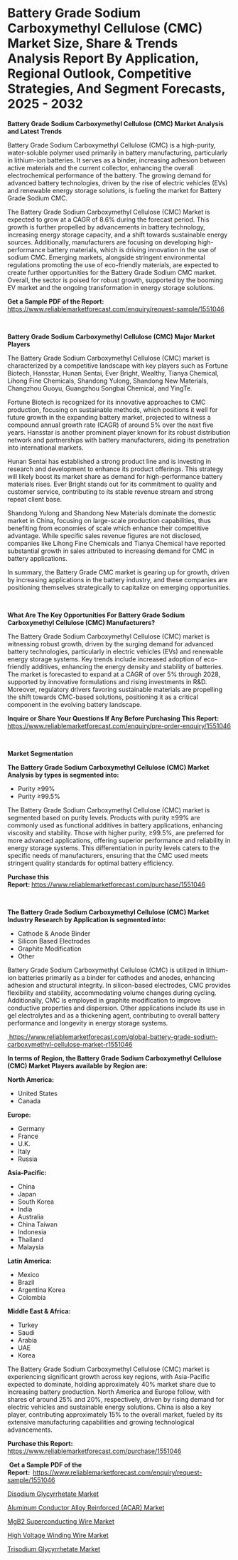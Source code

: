 <p><h1>Battery Grade Sodium Carboxymethyl Cellulose (CMC) Market Size, Share & Trends Analysis Report By Application, Regional Outlook, Competitive Strategies, And Segment Forecasts, 2025 - 2032</h1></p><p><strong>Battery Grade Sodium Carboxymethyl Cellulose (CMC) Market Analysis and Latest Trends</strong></p>
<p><p>Battery Grade Sodium Carboxymethyl Cellulose (CMC) is a high-purity, water-soluble polymer used primarily in battery manufacturing, particularly in lithium-ion batteries. It serves as a binder, increasing adhesion between active materials and the current collector, enhancing the overall electrochemical performance of the battery. The growing demand for advanced battery technologies, driven by the rise of electric vehicles (EVs) and renewable energy storage solutions, is fueling the market for Battery Grade Sodium CMC.</p><p>The Battery Grade Sodium Carboxymethyl Cellulose (CMC) Market is expected to grow at a CAGR of 8.6% during the forecast period. This growth is further propelled by advancements in battery technology, increasing energy storage capacity, and a shift towards sustainable energy sources. Additionally, manufacturers are focusing on developing high-performance battery materials, which is driving innovation in the use of sodium CMC. Emerging markets, alongside stringent environmental regulations promoting the use of eco-friendly materials, are expected to create further opportunities for the Battery Grade Sodium CMC market. Overall, the sector is poised for robust growth, supported by the booming EV market and the ongoing transformation in energy storage solutions.</p></p>
<p><strong>Get a Sample PDF of the Report:&nbsp;</strong> <a href="https://www.reliablemarketforecast.com/enquiry/request-sample/1551046?utm_campaign=1167&utm_medium=2&utm_source=Github&utm_content=ia&utm_term=02042025&utm_id=battery-grade-sodium-carboxymethyl-cellulose-cmc">https://www.reliablemarketforecast.com/enquiry/request-sample/1551046</a></p>
<p>&nbsp;</p>
<p><strong>Battery Grade Sodium Carboxymethyl Cellulose (CMC) Major Market Players</strong></p>
<p><p>The Battery Grade Sodium Carboxymethyl Cellulose (CMC) market is characterized by a competitive landscape with key players such as Fortune Biotech, Hansstar, Hunan Sentai, Ever Bright, Wealthy, Tianya Chemical, Lihong Fine Chemicals, Shandong Yulong, Shandong New Materials, Changzhou Guoyu, Guangzhou Songbai Chemical, and YingTe. </p><p>Fortune Biotech is recognized for its innovative approaches to CMC production, focusing on sustainable methods, which positions it well for future growth in the expanding battery market, projected to witness a compound annual growth rate (CAGR) of around 5% over the next five years. Hansstar is another prominent player known for its robust distribution network and partnerships with battery manufacturers, aiding its penetration into international markets.</p><p>Hunan Sentai has established a strong product line and is investing in research and development to enhance its product offerings. This strategy will likely boost its market share as demand for high-performance battery materials rises. Ever Bright stands out for its commitment to quality and customer service, contributing to its stable revenue stream and strong repeat client base.</p><p>Shandong Yulong and Shandong New Materials dominate the domestic market in China, focusing on large-scale production capabilities, thus benefiting from economies of scale which enhance their competitive advantage. While specific sales revenue figures are not disclosed, companies like Lihong Fine Chemicals and Tianya Chemical have reported substantial growth in sales attributed to increasing demand for CMC in battery applications.</p><p>In summary, the Battery Grade CMC market is gearing up for growth, driven by increasing applications in the battery industry, and these companies are positioning themselves strategically to capitalize on emerging opportunities.</p></p>
<p>&nbsp;</p>
<p><strong>What Are The Key Opportunities For Battery Grade Sodium Carboxymethyl Cellulose (CMC) Manufacturers?</strong></p>
<p><p>The Battery Grade Sodium Carboxymethyl Cellulose (CMC) market is witnessing robust growth, driven by the surging demand for advanced battery technologies, particularly in electric vehicles (EVs) and renewable energy storage systems. Key trends include increased adoption of eco-friendly additives, enhancing the energy density and stability of batteries. The market is forecasted to expand at a CAGR of over 5% through 2028, supported by innovative formulations and rising investments in R&D. Moreover, regulatory drivers favoring sustainable materials are propelling the shift towards CMC-based solutions, positioning it as a critical component in the evolving battery landscape.</p></p>
<p><strong>Inquire or Share Your Questions If Any Before Purchasing This Report:</strong> <a href="https://www.reliablemarketforecast.com/enquiry/pre-order-enquiry/1551046?utm_campaign=1167&utm_medium=2&utm_source=Github&utm_content=ia&utm_term=02042025&utm_id=battery-grade-sodium-carboxymethyl-cellulose-cmc">https://www.reliablemarketforecast.com/enquiry/pre-order-enquiry/1551046</a></p>
<p>&nbsp;</p>
<p><strong>Market Segmentation</strong></p>
<p><strong>The Battery Grade Sodium Carboxymethyl Cellulose (CMC) Market Analysis by types is segmented into:</strong></p>
<p><ul><li>Purity ≥99%</li><li>Purity ≥99.5%</li></ul></p>
<p><p>The Battery Grade Sodium Carboxymethyl Cellulose (CMC) market is segmented based on purity levels. Products with purity ≥99% are commonly used as functional additives in battery applications, enhancing viscosity and stability. Those with higher purity, ≥99.5%, are preferred for more advanced applications, offering superior performance and reliability in energy storage systems. This differentiation in purity levels caters to the specific needs of manufacturers, ensuring that the CMC used meets stringent quality standards for optimal battery efficiency.</p></p>
<p><strong>Purchase this Report:&nbsp;</strong><a href="https://www.reliablemarketforecast.com/purchase/1551046?utm_campaign=1167&utm_medium=2&utm_source=Github&utm_content=ia&utm_term=02042025&utm_id=battery-grade-sodium-carboxymethyl-cellulose-cmc">https://www.reliablemarketforecast.com/purchase/1551046</a></p>
<p>&nbsp;</p>
<p><strong>The Battery Grade Sodium Carboxymethyl Cellulose (CMC) Market Industry Research by Application is segmented into:</strong></p>
<p><ul><li>Cathode & Anode Binder</li><li>Silicon Based Electrodes</li><li>Graphite Modification</li><li>Other</li></ul></p>
<p><p>Battery Grade Sodium Carboxymethyl Cellulose (CMC) is utilized in lithium-ion batteries primarily as a binder for cathodes and anodes, enhancing adhesion and structural integrity. In silicon-based electrodes, CMC provides flexibility and stability, accommodating volume changes during cycling. Additionally, CMC is employed in graphite modification to improve conductive properties and dispersion. Other applications include its use in gel electrolytes and as a thickening agent, contributing to overall battery performance and longevity in energy storage systems.</p></p>
<p><a href="https://www.reliablemarketforecast.com/global-battery-grade-sodium-carboxymethyl-cellulose-market-r1551046?utm_campaign=1167&utm_medium=2&utm_source=Github&utm_content=ia&utm_term=02042025&utm_id=battery-grade-sodium-carboxymethyl-cellulose-cmc">&nbsp;https://www.reliablemarketforecast.com/global-battery-grade-sodium-carboxymethyl-cellulose-market-r1551046</a></p>
<p><strong>In terms of Region, the Battery Grade Sodium Carboxymethyl Cellulose (CMC) Market Players available by Region are:</strong></p>
<p>
    <p> <strong> North America: </strong>
        <ul>
            <li>United States</li>
            <li>Canada</li>
        </ul>
        </p> 
    <p> <strong> Europe: </strong>
        <ul>
            <li>Germany</li>
            <li>France</li>
            <li>U.K.</li>
            <li>Italy</li>
            <li>Russia</li>
        </ul>
        </p> 
    <p> <strong> Asia-Pacific: </strong>
        <ul>
            <li>China</li>
            <li>Japan</li>
            <li>South Korea</li>
            <li>India</li>
            <li>Australia</li>
            <li>China Taiwan</li>
            <li>Indonesia</li>
            <li>Thailand</li>
            <li>Malaysia</li>
        </ul>
        </p> 
    <p> <strong> Latin America: </strong>
        <ul>
            <li>Mexico</li>
            <li>Brazil</li>
            <li>Argentina Korea</li>
            <li>Colombia</li>
        </ul>
        </p> 
    <p> <strong> Middle East & Africa: </strong>
        <ul>
            <li>Turkey</li>
            <li>Saudi</li>
            <li>Arabia</li>
            <li>UAE</li>
            <li>Korea</li>
        </ul>
    </p>
    </p>
<p><p>The Battery Grade Sodium Carboxymethyl Cellulose (CMC) market is experiencing significant growth across key regions, with Asia-Pacific expected to dominate, holding approximately 40% market share due to increasing battery production. North America and Europe follow, with shares of around 25% and 20%, respectively, driven by rising demand for electric vehicles and sustainable energy solutions. China is also a key player, contributing approximately 15% to the overall market, fueled by its extensive manufacturing capabilities and growing technological advancements.</p></p>
<p><strong>Purchase this Report: </strong><a href="https://www.reliablemarketforecast.com/purchase/1551046?utm_campaign=1167&utm_medium=2&utm_source=Github&utm_content=ia&utm_term=02042025&utm_id=battery-grade-sodium-carboxymethyl-cellulose-cmc">https://www.reliablemarketforecast.com/purchase/1551046</a></p>
<p>&nbsp;<strong>Get a Sample PDF of the Report:&nbsp;&nbsp;</strong><a href="https://www.reliablemarketforecast.com/enquiry/request-sample/1551046?utm_campaign=1167&utm_medium=2&utm_source=Github&utm_content=ia&utm_term=02042025&utm_id=battery-grade-sodium-carboxymethyl-cellulose-cmc">https://www.reliablemarketforecast.com/enquiry/request-sample/1551046</a></p>
<p><strong></strong></p>
<p><p><a href="https://github.com/nontoengolo/Market-Research-Report-List-1/blob/main/disodium-glycyrrhetate-market.md?utm_campaign=1167&utm_medium=2&utm_source=Github&utm_content=ia&utm_term=02042025&utm_id=battery-grade-sodium-carboxymethyl-cellulose-cmc">Disodium Glycyrrhetate Market</a></p><p><a href="https://github.com/ceneabiruk11/Market-Research-Report-List-1/blob/main/aluminum-conductor-alloy-reinforced-acar-market.md?utm_campaign=1167&utm_medium=2&utm_source=Github&utm_content=ia&utm_term=02042025&utm_id=battery-grade-sodium-carboxymethyl-cellulose-cmc">Aluminum Conductor Alloy Reinforced (ACAR) Market</a></p><p><a href="https://github.com/avikalitesjj/Market-Research-Report-List-1/blob/main/mgb2-superconducting-wire-market.md?utm_campaign=1167&utm_medium=2&utm_source=Github&utm_content=ia&utm_term=02042025&utm_id=battery-grade-sodium-carboxymethyl-cellulose-cmc">MgB2 Superconducting Wire Market</a></p><p><a href="https://github.com/pomasifilo/Market-Research-Report-List-1/blob/main/high-voltage-winding-wire-market.md?utm_campaign=1167&utm_medium=2&utm_source=Github&utm_content=ia&utm_term=02042025&utm_id=battery-grade-sodium-carboxymethyl-cellulose-cmc">High Voltage Winding Wire Market</a></p><p><a href="https://github.com/shefikagbons/Market-Research-Report-List-1/blob/main/trisodium-glycyrrhetate-market.md?utm_campaign=1167&utm_medium=2&utm_source=Github&utm_content=ia&utm_term=02042025&utm_id=battery-grade-sodium-carboxymethyl-cellulose-cmc">Trisodium Glycyrrhetate Market</a></p></p>